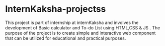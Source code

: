 # InternKaksha-projectss
This project is part of internship at internKaksha and involves the development of Basic calculator and To-do List using HTML,CSS &amp; JS . The purpose of the project is to create simple and interactive web component that can be utilized for educational and practical purposes.
